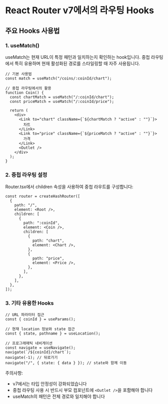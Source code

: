 # React Router v7에서의 라우팅 Hooks

## 주요 Hooks 사용법

### 1. useMatch()

useMatch는 현재 URL이 특정 패턴과 일치하는지 확인하는 hook입니다.
중첩 라우팅에서 특히 유용하며 현재 활성화된 경로를 스타일링할 때 자주 사용됩니다.

```tsx
// 기본 사용법
const match = useMatch("/coins/:coinId/chart");

// 중첩 라우팅에서의 활용
function Coin() {
  const chartMatch = useMatch("/:coinId/chart");
  const priceMatch = useMatch("/:coinId/price");

  return (
    <div>
      <Link to="chart" className={`${chartMatch ? "active" : ""}`}>
        차트
      </Link>
      <Link to="price" className={`${priceMatch ? "active" : ""}`}>
        가격
      </Link>
      <Outlet />
    </div>
  );
}
```

### 2. 중첩 라우팅 설정

Router.tsx에서 children 속성을 사용하여 중첩 라우트를 구성합니다:

```tsx
const router = createHashRouter([
  {
    path: "/",
    element: <Root />,
    children: [
      {
        path: ":coinId",
        element: <Coin />,
        children: [
          {
            path: "chart",
            element: <Chart />,
          },
          {
            path: "price",
            element: <Price />,
          },
        ],
      },
    ],
  },
]);
```

### 3. 기타 유용한 Hooks

```tsx
// URL 파라미터 접근
const { coinId } = useParams();

// 현재 location 정보와 state 접근
const { state, pathname } = useLocation();

// 프로그래매틱 네비게이션
const navigate = useNavigate();
navigate(`/${coinId}/chart`);
navigate(-1); // 뒤로가기
navigate("/", { state: { data } }); // state와 함께 이동
```

주의사항:

- v7에서는 타입 안정성이 강화되었습니다
- 중첩 라우팅 사용 시 반드시 부모 컴포넌트에 `<Outlet />`을 포함해야 합니다
- useMatch의 패턴은 전체 경로와 일치해야 합니다
